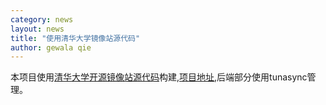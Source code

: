 ```yaml
---
category: news
layout: news
title: "使用清华大学镜像站源代码"
author: gewala qie
---
```

本项目使用[清华大学开源镜像站源代码](https://github.com/tuna/mirror-web)构建,[项目地址](https://github.com/SXU-Opensource-Association/sxu-mirror),后端部分使用tunasync管理。

